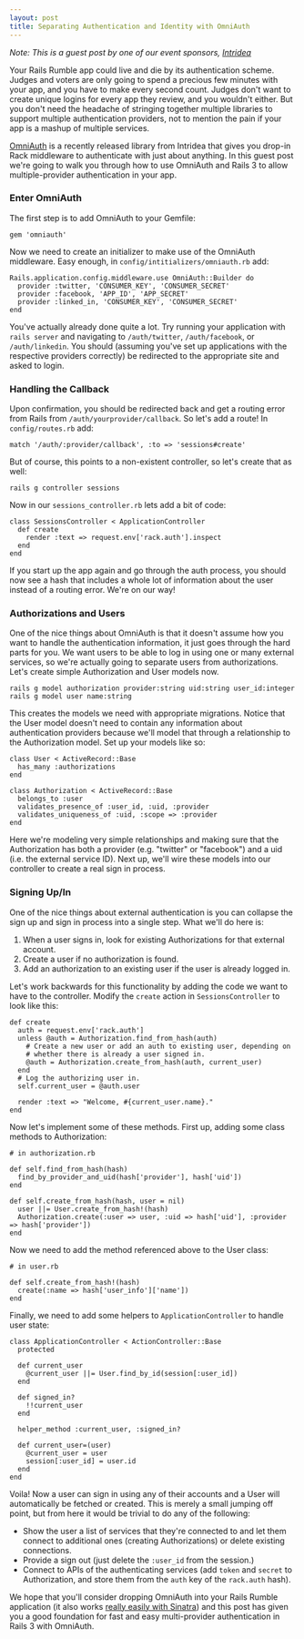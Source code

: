 ```yaml
---
layout: post
title: Separating Authentication and Identity with OmniAuth
---
```


_Note: This is a guest post by one of our event sponsors, <a href="http://intridea.com">Intridea</a>_

Your Rails Rumble app could live and die by its authentication scheme. Judges and voters are only going to spend a precious few minutes with your app, and you have to make every second count. Judges don't want to create unique logins for every app they review, and you wouldn't either. But you don't need the headache of stringing together multiple libraries to support multiple authentication providers, not to mention the pain if your app is a mashup of multiple services.

[OmniAuth](http://github.com/intridea/omniauth) is a recently released library from Intridea that gives you drop-in Rack middleware to authenticate with just about anything. In this guest post we're going to walk you through how to use OmniAuth and Rails 3 to allow multiple-provider authentication in your app.

### Enter OmniAuth

The first step is to add OmniAuth to your Gemfile:

    gem 'omniauth'

Now we need to create an initializer to make use of the OmniAuth middleware. Easy enough, in `config/intitializers/omniauth.rb` add:

    Rails.application.config.middleware.use OmniAuth::Builder do
      provider :twitter, 'CONSUMER_KEY', 'CONSUMER_SECRET'
      provider :facebook, 'APP_ID', 'APP_SECRET'
      provider :linked_in, 'CONSUMER_KEY', 'CONSUMER_SECRET'
    end

You've actually already done quite a lot. Try running your application with `rails server` and navigating to `/auth/twitter`, `/auth/facebook`, or `/auth/linkedin`. You should (assuming you've set up applications with the respective providers correctly) be redirected to the appropriate site and asked to login.

### Handling the Callback

Upon confirmation, you should be redirected back and get a routing error from Rails from `/auth/yourprovider/callback`. So let's add a route!  In `config/routes.rb` add:

    match '/auth/:provider/callback', :to => 'sessions#create'

But of course, this points to a non-existent controller, so let's create that as well:

    rails g controller sessions

Now in our `sessions_controller.rb` lets add a bit of code:

    class SessionsController < ApplicationController
      def create
        render :text => request.env['rack.auth'].inspect
      end
    end

If you start up the app again and go through the auth process, you should now see a hash that includes a whole lot of information about the user instead of a routing error. We're on our way!

### Authorizations and Users

One of the nice things about OmniAuth is that it doesn't assume how you want to handle the authentication information, it just goes through the hard parts for you. We want users to be able to log in using one or many external services, so we're actually going to separate users from authorizations. Let's create simple Authorization and User models now.

    rails g model authorization provider:string uid:string user_id:integer
    rails g model user name:string

This creates the models we need with appropriate migrations. Notice that the User model doesn't need to contain any information about authentication providers because we'll model that through a relationship to the Authorization model. Set up your models like so:

    class User < ActiveRecord::Base
      has_many :authorizations
    end

    class Authorization < ActiveRecord::Base
      belongs_to :user
      validates_presence_of :user_id, :uid, :provider
      validates_uniqueness_of :uid, :scope => :provider
    end

Here we're modeling very simple relationships and making sure that the Authorization has both a provider (e.g. "twitter" or "facebook") and a uid (i.e. the external service ID). Next up, we'll wire these models into our controller to create a real sign in process.

### Signing Up/In

One of the nice things about external authentication is you can collapse the sign up and sign in process into a single step. What we'll do here is:

1. When a user signs in, look for existing Authorizations for that external account.
2. Create a user if no authorization is found.
3. Add an authorization to an existing user if the user is already logged in.

Let's work backwards for this functionality by adding the code we want to have to the controller. Modify the `create` action in `SessionsController` to look like this:

    def create
      auth = request.env['rack.auth']
      unless @auth = Authorization.find_from_hash(auth)
        # Create a new user or add an auth to existing user, depending on
        # whether there is already a user signed in.
        @auth = Authorization.create_from_hash(auth, current_user)
      end
      # Log the authorizing user in.
      self.current_user = @auth.user

      render :text => "Welcome, #{current_user.name}."
    end

Now let's implement some of these methods. First up, adding some class methods to Authorization:

    # in authorization.rb

    def self.find_from_hash(hash)
      find_by_provider_and_uid(hash['provider'], hash['uid'])
    end

    def self.create_from_hash(hash, user = nil)
      user ||= User.create_from_hash!(hash)
      Authorization.create(:user => user, :uid => hash['uid'], :provider => hash['provider'])
    end

Now we need to add the method referenced above to the User class:

    # in user.rb

    def self.create_from_hash!(hash)
      create(:name => hash['user_info']['name'])
    end

Finally, we need to add some helpers to `ApplicationController` to handle user state:

    class ApplicationController < ActionController::Base
      protected

      def current_user
        @current_user ||= User.find_by_id(session[:user_id])
      end

      def signed_in?
        !!current_user
      end

      helper_method :current_user, :signed_in?

      def current_user=(user)
        @current_user = user
        session[:user_id] = user.id
      end
    end

Voila! Now a user can sign in using any of their accounts and a User will automatically be fetched or created. This is merely a small jumping off point, but from here it would be trivial to do any of the following:

* Show the user a list of services that they're connected to and let them connect to additional ones (creating Authorizations) or delete existing connections.
* Provide a sign out (just delete the `:user_id` from the session.)
* Connect to APIs of the authenticating services (add `token` and `secret` to Authorization, and store them from the `auth` key of the `rack.auth` hash).

We hope that you'll consider dropping OmniAuth into your Rails Rumble application (it also works [really easily with Sinatra](http://github.com/intridea/omniauth/wiki/Sinatra-Example)) and this post has given you a good foundation for fast and easy multi-provider authentication in Rails 3 with OmniAuth.
